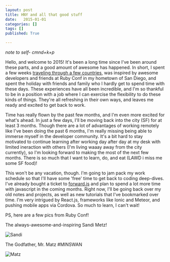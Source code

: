 ```yaml
---
layout: post
title: HNY and all that good stuff
date:   2015-01-01
categories: []
tags: []
published: True

---
```


*note to self- cmnd+k+p*

Hello, and welcome to 2015! It's been a long time since I've been around these parts, and a good amount of awesome has happened. In short, I spent a few weeks [traveling through a few countries][travel], was inspired by awesome developers and friends at Ruby Conf in my hometown of San Diego, and spent the holiday with friends and family who I hardly get to spend time with these days. These experiences have all been incredible, and I'm so thankful to be in a position with a job where I can exercise the flexibility to do these kinds of things. They're all refreshing in their own ways, and leaves me ready and excited to get back to work.

Time has really flown by the past few months, and I'm even more excited for what's ahead. In just a few days, I'll be moving back into the city (SF) for at least 3 months. Though there are a lot of advantages of working remotely like I've been doing the past 6 months, I'm really missing being able to immerse myself in the developer community. It's a bit hard to stay motivated to continue learning after working day after day at my desk with limited ineraction with others (I'm living waaay away from the city currently), so I'm looking forward to making the most of the next few months. There is so much that I want to learn, do, and eat (LAWD i miss me some SF food)!

This won't be any vacation, though. I'm going to jam pack my work schedule so that I'll have some 'free' time to get back to coding deep-dives. I've already bought a ticket to [forward.js][forward] and plan to spend a lot more time with javascript in the coming months. Right now, I'll be going back over my old notes and projects, as well as new tutorials that I've bookmarked over time. I'm very intrigued by React.js, frameworks like Ionic and Meteor, and pushing mobile apps via Cordova. So much to learn, I can't wait!

PS, here are a few pics from Ruby Conf!

The always-awesome-and-inspiring Sandi Metz!

![Sandi]

The Godfather, Mr. Matz #MINSWAN

![Matz]


[Sandi]: 	https://scontent-b-sjc.xx.fbcdn.net/hphotos-xpa1/v/t1.0-9/10387701_10101388089539477_2948063140041484037_n.jpg?oh=03358f55794444e0ab98e386e877e6fd&oe=552F1DBF
[Matz]: 	https://fbcdn-sphotos-h-a.akamaihd.net/hphotos-ak-xaf1/v/t1.0-9/10734221_10101387934904367_8551471373397128492_n.jpg?oh=e53bde184bf58246293e835c4489f45b&oe=55445003&__gda__=1430569399_219f5244d9269ed9c1f626298e696dc1
[forward]: 	http://forwardjs.com/
[travel]: 	https://www.facebook.com/video.php?v=10101408666732617&l=1137468956857887233